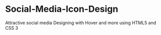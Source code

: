 # Social-Media-Icon-Design
Attractive social media Designing with Hover and more using HTML5 and CSS 3
